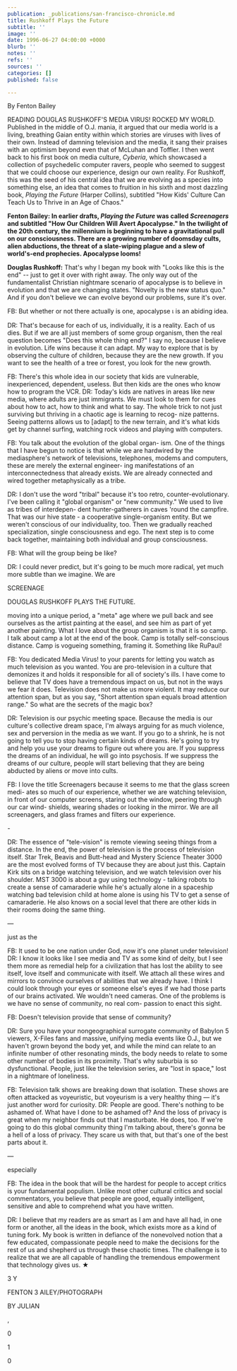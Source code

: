 ```yaml
---
publication: _publications/san-francisco-chronicle.md
title: Rushkoff Plays the Future
subtitle: ''
image: ''
date: 1996-06-27 04:00:00 +0000
blurb: ''
notes: ''
refs: ''
sources: ''
categories: []
published: false

---
```

By Fenton Bailey

READING DOUGLAS RUSHKOFF'S MEDIA VIRUS! ROCKED MY WORLD. Published in the middle of O.J. mania, it argued that our media world is a living, breathing Gaian entity within which stories are viruses with lives of their own. Instead of damning television and the media, it sang their praises with an optimism beyond even that of McLuhan and Toffler. I then went back to his first book on media culture, _Cyberia_, which showcased a collection of psychedelic computer ravers, people who seemed to suggest that we could choose our experience, design our own reality. For Rushkoff, this was the seed of his central idea that we are evolving as a species into something else, an idea that comes to fruition in his sixth and most dazzling book, _Playing the Future_ (Harper Collins), subtitled "How Kids' Culture Can Teach Us to Thrive in an Age of Chaos."

**Fenton Bailey: In earlier drafts, _Playing the Future_ was called _Screenagers_ and subtitled "How Our Children Will Avert Apocalypse." In the twilight of the 20th century, the millennium is beginning to have a gravitational pull on our consciousness. There are a growing number of doomsday cults, alien abductions, the threat of a slate-wiping plague and a slew of world's-end prophecies. Apocalypse looms!**

**Douglas Rushkoff:** That's why I began my book with "Looks like this is the end" -- just to get it over with right away. The only way out of the fundamentalist Christian nightmare scenario of apocalypse is to believe in evolution and that we are changing states. "Novelty is the new status quo." And if you don't believe we can evolve beyond our problems, sure it's over.

FB: But whether or not there actually is one, apocalypse เ is an abiding idea.

DR: That's because for each of us, individually, it is a reality. Each of us dies. But if we are all just members of some group organism, then the real question becomes "Does this whole thing end?" I say no, because I believe in evolution. Life wins because it can adapt. My way to explore that is by observing the culture of children, because they are the new growth. If you want to see the health of a tree or forest, you look for the new growth.

FB: There's this whole idea in our society that kids are vulnerable, inexperienced, dependent, useless. But then kids are the ones who know how to program the VCR. DR: Today's kids are natives in areas like new media, where adults are just immigrants. We must look to them for cues about how to act, how to think and what to say. The whole trick to not just surviving but thriving in a chaotic age is learning to recog- nize patterns. Seeing patterns allows us to \[adapt\] to the new terrain, and it's what kids get by channel surfing, watching rock videos and playing with computers.

FB: You talk about the evolution of the global organ- ism. One of the things that I have begun to notice is that while we are hardwired by the mediasphere's network of televisions, telephones, modems and computers, these are merely the external engineer- ing manifestations of an interconnectedness that already exists. We are already connected and wired together metaphysically as a tribe.

DR: I don't use the word "tribal" because it's too retro, counter-evolutionary. I've been calling it "global organism" or "new community." We used to live as tribes of interdepen- dent hunter-gatherers in caves 'round the campfire. That was our hive state - a cooperative single-organism entity. But we weren't conscious of our individuality, too. Then we gradually reached specialization, single consciousness and ego. The next step is to come back together, maintaining both individual and group consciousness.

FB: What will the group being be like?

DR: I could never predict, but it's going to be much more radical, yet much more subtle than we imagine. We are

SCREENAGE

DOUGLAS RUSHKOFF PLAYS THE FUTURE.

moving into a unique period, a "meta" age where we pull back and see ourselves as the artist painting at the easel, and see him as part of yet another painting. What I love about the group organism is that it is so camp. I talk about camp a lot at the end of the book. Camp is totally self-conscious distance. Camp is vogueing something, framing it. Something like RuPaul!

FB: You dedicated Media Virus! to your parents for letting you watch as much television as you wanted. You are pro-television in a culture that demonizes it and holds it responsible for all of society's ills. I have come to believe that TV does have a tremendous impact on us, but not in the ways we fear it does. Television does not make us more violent. It may reduce our attention span, but as you say, "Short attention span equals broad attention range." So what are the secrets of the magic box?

DR: Television is our psychic meeting space. Because the media is our culture's collective dream space, I'm always arguing for as much violence, sex and perversion in the media as we want. If you go to a shrink, he is not going to tell you to stop having certain kinds of dreams. He's going to try and help you use your dreams to figure out where you are. If you suppress the dreams of an individual, he will go into psychosis. If we suppress the dreams of our culture, people will start believing that they are being abducted by aliens or move into cults.

FB: I love the title Screenagers because it seems to me that the glass screen medi- ates so much of our experience, whether we are watching television, in front of our computer screens, staring out the window, peering through our car wind- shields, wearing shades or looking in the mirror. We are all screenagers, and glass frames and filters our experience.

\-

DR: The essence of "tele-vision" is remote viewing seeing things from a distance. In the end, the power of television is the process of television itself. Star Trek, Beavis and Butt-head and Mystery Science Theater 3000 are the most evolved forms of TV because they are about just this. Captain Kirk sits on a bridge watching television, and we watch television over his shoulder. MST 3000 is about a guy using technology - talking robots to create a sense of camaraderie while he's actually alone in a spaceship watching bad television child at home alone is using his TV to get a sense of camaraderie. He also knows on a social level that there are other kids in their rooms doing the same thing.

—

just as the

FB: It used to be one nation under God, now it's one planet under television! DR: I know it looks like I see media and TV as some kind of deity, but I see them more as remedial help for a civilization that has lost the ability to see itself, love itself and communicate with itself. We attach all these wires and mirrors to convince ourselves of abilities that we already have. I think I could look through your eyes or someone else's eyes if we had those parts of our brains activated. We wouldn't need cameras. One of the problems is we have no sense of community, no real com- passion to enact this sight.

FB: Doesn't television provide that sense of community?

DR: Sure you have your nongeographical surrogate community of Babylon 5 viewers, X-Files fans and massive, unifying media events like O.J., but we haven't grown beyond the body yet, and while the mind can relate to an infinite number of other resonating minds, the body needs to relate to some other number of bodies in its proximity. That's why suburbia is so dysfunctional. People, just like the television series, are "lost in space," lost in a nightmare of loneliness.

FB: Television talk shows are breaking down that isolation. These shows are often attacked as voyeuristic, but voyeurism is a very healthy thing — it's just another word for curiosity. DR: People are good. There's nothing to be ashamed of. What have I done to be ashamed of? And the loss of privacy is great when my neighbor finds out that I masturbate. He does, too. If we're going to do this global community thing I'm talking about, there's gonna be a hell of a loss of privacy. They scare us with that, but that's one of the best parts about it.

—

especially

FB: The idea in the book that will be the hardest for people to accept critics is your fundamental populism. Unlike most other cultural critics and social commentators, you believe that people are good, equally intelligent, sensitive and able to comprehend what you have written.

DR: I believe that my readers are as smart as I am and have all had, in one form or another, all the ideas in the book, which exists more as a kind of tuning fork. My book is written in defiance of the nonevolved notion that a few educated, compassionate people need to make the decisions for the rest of us and shepherd us through these chaotic times. The challenge is to realize that we are all capable of handling the tremendous empowerment that technology gives us. ★

3 Y

FENTON 3 AILEY/PHOTOGRAPH

BY JULIAN

,

0

1

0